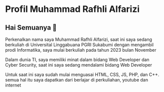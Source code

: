 # **Profil Muhammad Rafhli Alfarizi**
## Hai Semuanya 👋

Perkenalkan nama saya Muhammad Rafhli Alfarizi, saat ini saya sedang berkuliah di Universital Linggabuana PGRI Sukabumi dengan mengambil prodi Informatika, saya mulai berkuliah pada tahun 2023 bulan November

Dalam dunia TI, saya memiliki minat dalam bidang Web Developer dan Cyber Security, saat ini saya sedang mendalami bidang Web Developer

Untuk saat ini saya sudah mulai menguasai HTML, CSS, JS, PHP, dan C++. semua hal itu saya dapatkan dari berlajar di perkuliahan, youtube dan internet
<!--
**muhammadrafhlialfarizi/muhammadrafhlialfarizi** is a ✨ _special_ ✨ repository because its `README.md` (this file) appears on your GitHub profile.

Here are some ideas to get you started:

- 🔭 I’m currently working on ...
- 🌱 I’m currently learning ...
- 👯 I’m looking to collaborate on ...
- 🤔 I’m looking for help with ...
- 💬 Ask me about ...
- 📫 How to reach me: ...
- 😄 Pronouns: ...
- ⚡ Fun fact: ...
-->
